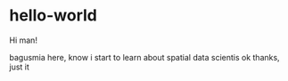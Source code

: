 # hello-world

Hi man!

bagusmia here, know i start to learn about spatial data scientis
ok thanks, just it
